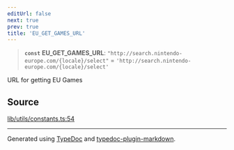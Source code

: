 ```yaml
---
editUrl: false
next: true
prev: true
title: 'EU_GET_GAMES_URL'
---
```


> **`const`** **EU_GET_GAMES_URL**: `"http://search.nintendo-europe.com/{locale}/select"` = `'http://search.nintendo-europe.com/{locale}/select'`

URL for getting EU Games

## Source

[lib/utils/constants.ts:54](https://github.com/favna/nintendo-switch-eshop/blob/27355e779102b48fc082af549592453043b2ac6e/src/lib/utils/constants.ts#L54)

---

Generated using [TypeDoc](https://typedoc.org) and [typedoc-plugin-markdown](https://typedoc-plugin-markdown.org).
